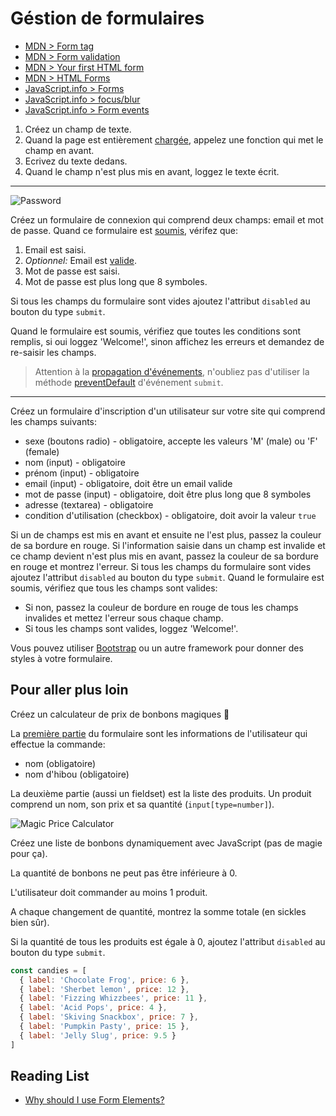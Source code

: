 # Géstion de formulaires

+ [MDN > Form tag](https://developer.mozilla.org/en-US/docs/Web/HTML/Element/form)
+ [MDN > Form validation](https://developer.mozilla.org/en-US/docs/Learn/HTML/Forms/Form_validation)
+ [MDN > Your first HTML form](https://developer.mozilla.org/en-US/docs/Learn/HTML/Forms/Your_first_HTML_form)
+ [MDN > HTML Forms](https://www.w3schools.com/html/html_forms.asp)
+ [JavaScript.info > Forms](http://javascript.info/form-elements)
+ [JavaScript.info > focus/blur](http://javascript.info/focus-blur)
+ [JavaScript.info > Form events](http://javascript.info/forms-submit) 

1. Créez un champ de texte. 
2. Quand la page est entièrement [chargée](https://developer.mozilla.org/en-US/docs/Web/API/GlobalEventHandlers/onload), appelez une fonction qui met le champ en avant. 
3. Ecrivez du texte dedans. 
4. Quand le champ n'est plus mis en avant, loggez le texte écrit.

---

![Password](http://www.commitstrip.com/wp-content/uploads/2014/01/Strips-Mot-de-passe-650-final.jpg)

Créez un formulaire de connexion qui comprend deux champs: email et mot de passe.
Quand ce formulaire est [soumis](https://developer.mozilla.org/en-US/docs/Web/Events/submit), vérifez que:
1. Email est saisi.
2. *Optionnel:* Email est [valide](https://stackoverflow.com/questions/46155/how-to-validate-an-email-address-in-javascript).
3. Mot de passe est saisi.
4. Mot de passe est plus long que 8 symboles.

Si tous les champs du formulaire sont vides ajoutez l'attribut `disabled` au bouton du type `submit`.

Quand le formulaire est soumis, vérifiez que toutes les conditions sont remplis, si oui loggez 'Welcome!', sinon affichez les erreurs et demandez de re-saisir les champs.

> Attention à la [propagation d'événements](https://developer.mozilla.org/en-US/docs/Learn/JavaScript/Building_blocks/Events#Event_bubbling_and_capture), n'oubliez pas d'utiliser la méthode [preventDefault](https://developer.mozilla.org/en-US/docs/Web/API/Event/preventDefault) d'événement `submit`.

---

Créez un formulaire d'inscription d'un utilisateur sur votre site qui comprend les champs suivants:

+ sexe (boutons radio) - obligatoire, accepte les valeurs 'M' (male) ou 'F' (female)
+ nom (input) - obligatoire
+ prénom (input) - obligatoire
+ email (input) - obligatoire, doit être un email valide 
+ mot de passe (input) - obligatoire, doit être plus long que 8 symboles
+ adresse (textarea) - obligatoire
+ condition d'utilisation (checkbox) - obligatoire, doit avoir la valeur `true`

Si un de champs est mis en avant et ensuite ne l'est plus, passez la couleur de sa bordure en rouge.
Si l'information saisie dans un champ est invalide et ce champ devient n'est plus mis en avant, passez la couleur de sa bordure en rouge et montrez l'erreur.
Si tous les champs du formulaire sont vides ajoutez l'attribut `disabled` au bouton du type `submit`.
Quand le formulaire est soumis, vérifiez que tous les champs sont valides:
+ Si non, passez la couleur de bordure en rouge de tous les champs invalides et mettez l'erreur sous chaque champ.
+ Si tous les champs sont valides, loggez 'Welcome!'.

Vous pouvez utiliser [Bootstrap](https://getbootstrap.com/docs/4.1/components/forms/) ou un autre framework pour donner des styles à votre formulaire.

## Pour aller plus loin

Créez un calculateur de prix de bonbons magiques 🔮

La [première partie](https://developer.mozilla.org/en-US/docs/Web/HTML/Element/fieldset) du formulaire sont les informations de l'utilisateur qui effectue la commande: 
+ nom (obligatoire)
+ nom d'hibou (obligatoire)

La deuxième partie (aussi un fieldset) est la liste des produits. Un produit comprend un nom, son prix et sa quantité (`input[type=number]`).

![Magic Price Calculator](https://i.ibb.co/b5N6Cg5/Magic-price-calculator.png)

Créez une liste de bonbons dynamiquement avec JavaScript (pas de magie pour ça).

La quantité de bonbons ne peut pas être inférieure à 0.

L'utilisateur doit commander au moins 1 produit.

A chaque changement de quantité, montrez la somme totale (en sickles bien sûr).

Si la quantité de tous les produits est égale à 0, ajoutez l'attribut `disabled` au bouton du type `submit`.

```js
const candies = [
  { label: 'Chocolate Frog', price: 6 },
  { label: 'Sherbet lemon', price: 12 },
  { label: 'Fizzing Whizzbees', price: 11 },
  { label: 'Acid Pops', price: 4 },
  { label: 'Skiving Snackbox', price: 7 },
  { label: 'Pumpkin Pasty', price: 15 },
  { label: 'Jelly Slug', price: 9.5 }
]
```

## Reading List

+ [Why should I use Form Elements?](https://medium.com/@hanna.soloman/why-should-i-use-form-elements-a7baa8f8306)